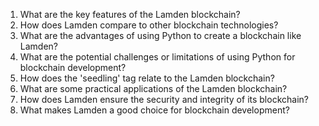 1. What are the key features of the Lamden blockchain?
2. How does Lamden compare to other blockchain technologies?
3. What are the advantages of using Python to create a blockchain like Lamden?
4. What are the potential challenges or limitations of using Python for blockchain development?
5. How does the 'seedling' tag relate to the Lamden blockchain?
6. What are some practical applications of the Lamden blockchain?
7. How does Lamden ensure the security and integrity of its blockchain?
8. What makes Lamden a good choice for blockchain development?